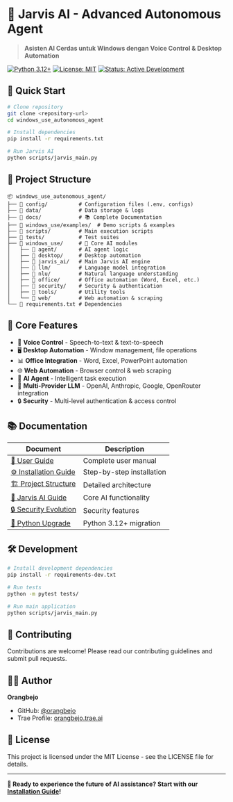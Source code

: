 # 🤖 Jarvis AI - Advanced Autonomous Agent

> **Asisten AI Cerdas untuk Windows dengan Voice Control & Desktop Automation**

[![Python 3.12+](https://img.shields.io/badge/python-3.12+-blue.svg)](https://www.python.org/downloads/)
[![License: MIT](https://img.shields.io/badge/License-MIT-yellow.svg)](https://opensource.org/licenses/MIT)
[![Status: Active Development](https://img.shields.io/badge/Status-Active%20Development-green.svg)]()

## 🚀 Quick Start

```bash
# Clone repository
git clone <repository-url>
cd windows_use_autonomous_agent

# Install dependencies
pip install -r requirements.txt

# Run Jarvis AI
python scripts/jarvis_main.py
```

## 📁 Project Structure

```
📦 windows_use_autonomous_agent/
├── 📂 config/          # Configuration files (.env, configs)
├── 📂 data/            # Data storage & logs
├── 📂 docs/            # 📚 Complete Documentation
├── 📂 windows_use/examples/  # Demo scripts & examples
├── 📂 scripts/         # Main execution scripts
├── 📂 tests/           # Test suites
├── 📂 windows_use/     # 🧠 Core AI modules
│   ├── 📂 agent/       # AI agent logic
│   ├── 📂 desktop/     # Desktop automation
│   ├── 📂 jarvis_ai/   # Main Jarvis AI engine
│   ├── 📂 llm/         # Language model integration
│   ├── 📂 nlu/         # Natural language understanding
│   ├── 📂 office/      # Office automation (Word, Excel, etc.)
│   ├── 📂 security/    # Security & authentication
│   ├── 📂 tools/       # Utility tools
│   └── 📂 web/         # Web automation & scraping
└── 📄 requirements.txt # Dependencies
```

## 🎯 Core Features

- 🎤 **Voice Control** - Speech-to-text & text-to-speech
- 🖥️ **Desktop Automation** - Window management, file operations
- 📊 **Office Integration** - Word, Excel, PowerPoint automation
- 🌐 **Web Automation** - Browser control & web scraping
- 🧠 **AI Agent** - Intelligent task execution
- 🤖 **Multi-Provider LLM** - OpenAI, Anthropic, Google, OpenRouter integration
- 🔒 **Security** - Multi-level authentication & access control

## 📚 Documentation

| Document | Description |
|----------|-------------|
| [📖 User Guide](docs/PANDUAN_PENGGUNA.md) | Complete user manual |
| [⚙️ Installation Guide](docs/PANDUAN_INSTALASI.md) | Step-by-step installation |
| [🏗️ Project Structure](docs/PROJECT_STRUCTURE.md) | Detailed architecture |
| [🔧 Jarvis AI Guide](docs/JARVIS_README.md) | Core AI functionality |
| [🔒 Security Evolution](docs/SECURITY_EVOLUTION.md) | Security features |
| [🐍 Python Upgrade](docs/PANDUAN_UPGRADE_PYTHON.md) | Python 3.12+ migration |

## 🛠️ Development

```bash
# Install development dependencies
pip install -r requirements-dev.txt

# Run tests
python -m pytest tests/

# Run main application
python scripts/jarvis_main.py
```

## 🤝 Contributing

Contributions are welcome! Please read our contributing guidelines and submit pull requests.

## 👨‍💻 Author

**Orangbejo**
- GitHub: [@orangbejo](https://github.com/orangbejo)
- Trae Profile: [orangbejo.trae.ai](https://orangbejo.trae.ai)

## 📄 License

This project is licensed under the MIT License - see the LICENSE file for details.

---

**🚀 Ready to experience the future of AI assistance? Start with our [Installation Guide](docs/PANDUAN_INSTALASI.md)!**